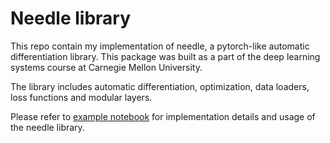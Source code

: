 # Needle library

This repo contain my implementation of needle, a pytorch-like automatic differentiation library. This package was built as a part of the deep learning systems course at Carnegie Mellon University.

The library includes automatic differentiation, optimization, data loaders, loss functions and modular layers.

Please refer to [example notebook](https://github.com/noronhaeyan/deep-learning-systems/blob/main/Example%20notebook.ipynb) for implementation details and usage of the needle library.